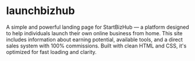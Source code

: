 # launchbizhub
A simple and powerful landing page for StartBizHub — a platform designed to help individuals launch their own online business from home. This site includes information about earning potential, available tools, and a direct sales system with 100% commissions. Built with clean HTML and CSS, it's optimized for fast loading and clarity.   
